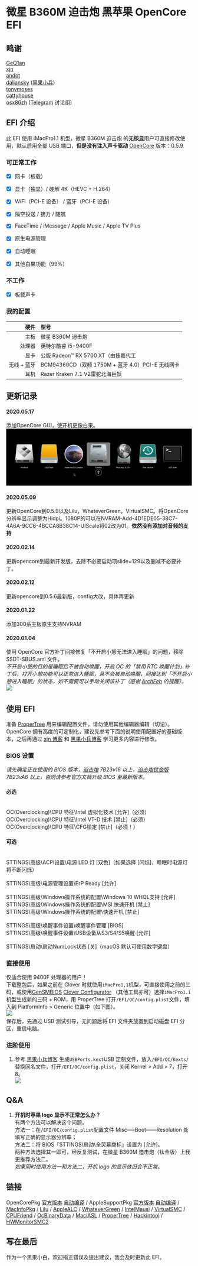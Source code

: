 # 微星 B360M 迫击炮 黑苹果 OpenCore EFI

## 鸣谢

[GeQ1an](https://github.com/GeQ1an/MSI-B360M-MORTAR-HACKINTOSH-OPENCORE-EFI)<br>[xjn](https://blog.xjn819.com/)<br>
[andot](https://github.com/andot/MSI-B360M-MORTAR-IMACPRO-EFI/)<br>
[daliansky](https://github.com/daliansky) ([黑果小兵](https://blog.daliansky.net/))<br>
[tonymoses](http://bbs.pcbeta.com/viewthread-1835637-1-1.html)<br>
[cattyhouse](https://github.com/cattyhouse/oc-guide/)<br>
[osx86zh](https://t.me/osx86zh/) ([Telegram](https://telegram.org/) 讨论组)

## EFI 介绍

此 EFI 使用 iMacPro1.1 机型，微星 B360M 迫击炮 的**无核显**用户可直接修改使用，默认启用全部 USB 端口，**但是没有注入声卡驱动** 
[OpenCore](https://github.com/acidanthera/OpenCorePkg) 版本：0.5.9

### 可正常工作
- [x] 网卡（板载）

- [x] 显卡（独显）/ 硬解 4K（HEVC + H.264）

- [x] WiFi（PCI-E 设备） / 蓝牙（PCI-E 设备）

- [x] 隔空投送 / 接力 / 随航

- [x] FaceTime / iMessage / Apple Music / Apple TV Plus

- [x] 原生电源管理

- [x] 自动睡眠 

- [x] 其他白果功能（99%）

### 不工作
- [x] 板载声卡

### 我的配置

|         硬件       |                   型号                     |
|-------------------:|:------------------------------------------|
|               主板 | 微星 B360M 迫击炮                               |
|             处理器 | 英特尔酷睿 i5-9400F                          |
|               显卡 | 公版 Radeon™ RX 5700 XT（由技嘉代工 |
|        无线 + 蓝牙 | BCM94360CD（双频 1750M + 蓝牙 4.0）PCI-E 无线网卡  |
|             耳机 | Razer Kraken 7.1 V2雷蛇北海巨妖  |



## 更新记录

#### 2020.05.17
添加OpenCore GUI，使开机更像白果。![](./gui.png)

#### 2020.05.09

更新OpenCore到0.5.9以及Lilu，WhateverGreen，VirtualSMC。将OpenCore分辨率显示调整为Hidpi。1080P的可以在NVRAM-Add-4D1EDE05-38C7-4A6A-9CC6-4BCCA8B38C14-UIScale将02改为01。**依然没有添加对音频的支持**

#### 2020.02.14

更新opencore到最新开发版，去除不必要启动项slide=129以及删减不必要补丁。

#### 2020.02.12

更新opencore到0.5.6最新版，config大改，具体再更新


#### 2020.01.22

添加300系主板原生支持NVRAM

#### 2020.01.04
使用 OpenCore 官方补丁间接修复「不开启小憩无法进入睡眠」的问题，移除 SSDT-SBUS.aml 文件。<br>
*不开启小憩的目的是睡眠后不被自动唤醒，开启 OC 的「禁用 RTC 唤醒计划」补丁后，打开小憩功能可以正常进入睡眠，且不会被自动唤醒，间接达到「不开启小憩进入睡眠」的状态，如不需要可以手动关闭该补丁（感谢 [ArchFeh](https://github.com/GeQ1an/MSI-B360M-MORTAR-HACKINTOSH-OPENCORE-EFI/issues/5) 的提醒）。*<br>
![](https://raw.githubusercontent.com/GeQ1an/MSI-B360M-MORTAR-HACKINTOSH-OPENCORE-EFI/master/Images/Explain/ProperTree_Kernel_Patch.png)

## 使用 EFI
准备 [ProperTree](https://blog.xjn819.com/wp-content/uploads/2019/10/ProperTree.zip) 用来编辑配置文件，请勿使用其他编辑器编辑（切记）。<br>
OpenCore 拥有高度的可定制化，建议先参考下面的说明使用配置好的基础版本，之后再通过 [xjn 博客](https://blog.xjn819.com/?p=543) 和 [黑果小兵博客](https://blog.daliansky.net/OpenCore-BootLoader.html) 学习更多内容进行修改。

### BIOS 设置
*请先确定正在使用的 BIOS 版本，[迫击炮](https://cn.msi.com/Motherboard/support/B360M-MORTAR) 7B23v16 以上，[迫击炮钛金版](https://cn.msi.com/Motherboard/support/B360M-MORTAR-TITANIUM) 7B23vA6 以上，否则请参考官方文档升级 BIOS 至最新版本。*<br>
#### 必选
<br>
OC(Overclocking)\CPU 特征\Intel 虚拟化技术 [允许]（必须）<br>
OC(Overclocking)\CPU 特征\Intel VT-D 技术 [禁止]（必须）<br>
OC(Overclocking)\CPU 特征\CFG锁定 [禁止]（必须！）<br>

#### 可选
<br>
STTINGS\高级\ACPI设置\电源 LED 灯 [双色]（如果选择 [闪烁]，睡眠时电源灯将不断闪烁）<br>
<br>
STTINGS\高级\电源管理设置\ErP Ready [允许]<br>
<br>
STTINGS\高级\Windows操作系统的配置\Windows 10 WHQL支持 [允许]<br>
STTINGS\高级\Windows操作系统的配置\MSI 快速开机 [禁止]<br>
STTINGS\高级\Windows操作系统的配置\快速开机 [禁止]<br>
<br>
STTINGS\高级\唤醒事件设置\唤醒事件管理 [BIOS]<br>
STTINGS\高级\唤醒事件设置\USB设备从S3/S4/S5唤醒 [允许]<br>
<br>
STTINGS\启动\启动NumLock状态 [关]（macOS 默认可使用数字键盘）<br>

### 直接使用
仅适合使用 9400F 处理器的用户！<br>
下载整包后，如果之前在 Clover 时就使用`iMacPro1,1`机型，可直接使用之前的三码，或使用[GenSMBIOS](https://github.com/corpnewt/GenSMBIOS)  [Clover Configurator](https://mackie100projects.altervista.org/download-clover-configurator/) （其他工具亦可）选择`iMacPro1.1`机型生成新的三码 + ROM，用 ProperTree 打开`/EFI/OC/config.plist`文件，填入到 PlatformInfo > Generic 位置中（如下图）。<br>
![](https://raw.githubusercontent.com/GeQ1an/MSI-B360M-MORTAR-HACKINTOSH-OPENCORE-EFI/master/Images/Explain/ProperTree_PlatformInfo.png)<br>
保存后，先通过 USB 测试引导，无问题后将 EFI 文件夹放置到启动磁盘 EFI 分区，重启电脑。


### 进阶使用
1. 参考 [黑果小兵博客](https://blog.daliansky.net/Intel-FB-Patcher-USB-Custom-Video.html) 生成`USBPorts.kext`USB 定制文件，放入`/EFI/OC/Kexts/`替换同名文件，打开`/EFI/OC/config.plist`，关闭 Kernel > Add > 7，打开 8。<br>
![](https://raw.githubusercontent.com/GeQ1an/MSI-B360M-MORTAR-HACKINTOSH-OPENCORE-EFI/master/Images/Explain/ProperTree_Kernel_USB.png)

## Q&A
1. **开机时苹果 logo 显示不正常怎么办？**<br>
   有两个方法可以解决这个问题。<br>
   方法一：在`/EFI/OC/config.plist`配置文件 Misc—–Boot——Resolution 处填写正确的显示器分辨率；<br>
   方法二：将 BIOS「STTINGS\启动\全荧幕商标」设置为 [允许]。<br>
   两种方法选择其一即可，经反复测试，在微星 B360M 迫击炮（钛金版）上我更推荐方法二。<br>
   *如果同时使用方法一和方法二，开机 logo 的显示依旧会不正常。*
   
## 链接
OpenCorePkg [官方版本](https://github.com/acidanthera/OpenCorePkg/releases) [自动编译](https://github.com/williambj1/OpenCore-Factory/releases) / AppleSupportPkg [官方版本](https://github.com/acidanthera/AppleSupportPkg/releases) [自动编译](https://github.com/athlonreg/AppleSupportPkg-Factory/releases) / [MacInfoPkg](https://github.com/acidanthera/MacInfoPkg/releases) / [Lilu](https://github.com/acidanthera/Lilu/releases) / [AppleALC](https://github.com/acidanthera/AppleALC/releases) / [WhateverGreen](https://github.com/acidanthera/WhateverGreen/releases) / [IntelMausi](https://github.com/acidanthera/IntelMausi/releases) / [VirtualSMC](https://github.com/acidanthera/VirtualSMC/releases) / [CPUFriend](https://github.com/acidanthera/CPUFriend/releases) / [OcBinaryData](https://github.com/acidanthera/OcBinaryData) / [MaciASL](https://github.com/acidanthera/MaciASL/releases) / [ProperTree](https://github.com/corpnewt/ProperTree) / [Hackintool](https://www.tonymacx86.com/threads/release-hackintool-v2-8-6.254559/) / [HWMonitorSMC2](https://github.com/CloverHackyColor/HWMonitorSMC2/releases)


## 写在最后
作为一个黑果小白，欢迎指正错误及提出建议，我会及时更新此 EFI。
